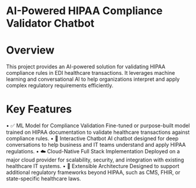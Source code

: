 # AI-Powered HIPAA Compliance Validator Chatbot
# Overview
This project provides an AI-powered solution for validating HIPAA compliance rules in EDI healthcare transactions. It leverages machine learning and conversational AI to help organizations interpret and apply complex regulatory requirements efficiently.
# Key Features
•	✅ ML Model for Compliance Validation
Fine-tuned or purpose-built model trained on HIPAA documentation to validate healthcare transactions against compliance rules.
•	💬 Interactive Chatbot
AI chatbot designed for deep conversations to help business and IT teams understand and apply HIPAA regulations.
•	☁️ Cloud-Native Full Stack Implementation
Deployed on a major cloud provider for scalability, security, and integration with existing healthcare IT systems.
•	🔄 Extensible Architecture
Designed to support additional regulatory frameworks beyond HIPAA, such as CMS, FHIR, or state-specific healthcare laws.

